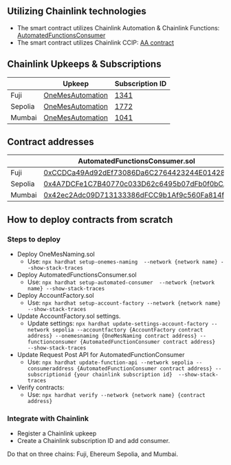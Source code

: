 
## Utilizing Chainlink technologies
- The smart contract utilizes Chainlink Automation & Chainlink Functions: [AutomatedFunctionsConsumer](./contracts/AutomatedFunctionsConsumer.sol)
- The smart contract utilizes Chainlink CCIP: [AA contract](./contracts/Account.sol)
## Chainlink Upkeeps & Subscriptions

|       | Upkeep | Subscription ID |
| ----------- | ----------- | ----------- |
| Fuji      | [OneMesAutomation](https://automation.chain.link/fuji/61504467352864847866059257735594565277523012734929227536507449225656815283735)       | [1341](https://functions.chain.link/fuji/1341)       |
| Sepolia   | [OneMesAutomation](https://automation.chain.link/sepolia/81365215342390125962390398083203136207330687003379133868714111124871906824075)        | [1772](https://functions.chain.link/sepolia/1772) |
| Mumbai   | [OneMesAutomation](https://automation.chain.link/mumbai/69784010374303131921254565902671541714693990388738570456012229349744781596791)        | [1041](https://functions.chain.link/mumbai/1041) |
## Contract addresses

|      | AutomatedFunctionsConsumer.sol | AccountFactory.sol | OneMesNaming.sol |
| ----------- | ----------- | ----------- | ----------- |
| Fuji | [0xCCDCa49Ad92dEf73086Da6C2764423244E014283]() | [0x495A7D42F489b5E72034719cF2CeC262E8b5a1e3]() |  [0xF71363E8dAdEFfBA0C3eE4e26d8Db257c35CB7AE]() |
| Sepolia | [0x4A7DCFe1C7B40770c033D62c6495b07dFb0f0bCA]() | [0xE4E4F631a30afa57D966255f254365C51b70F1C0]() | [0x7CC6e9B08Fd0300bfE933da7E2C1046C29cbA0e6]() |
| Mumbai | [0x42ec2Adc09D713133386dFCC9b1Af9c560Fa814f]() | [0x606d8EF65f243CAaC6faF739650CDaa5F6160f5d]() | [0x05CF0F6cB2F26CF94e3f9e39AfB5632C38D3d6c0]() |
## How to deploy contracts from scratch

### Steps to deploy
- Deploy OneMesNaming.sol
    - Use: ```npx hardhat setup-onemes-naming  --network {network name} --show-stack-traces ```
- Deploy AutomatedFunctionsConsumer.sol
    - Use: ```npx hardhat setup-automated-consumer  --network {network name} --show-stack-traces ```
- Deploy AccountFactory.sol
    - Use: ```npx hardhat setup-account-factory --network {network name} --show-stack-traces```
- Update AccountFactory.sol settings.
    - Update settings: ```npx hardhat update-settings-account-factory --network sepolia --accountfactory {AccountFactory contract address} --onemesnaming {OneMesNaming contract address} --functionconsumer {AutomatedFunctionConsumer contract address}  --show-stack-traces```
- Update Request Post API for AutomatedFunctionConsumer
    - Use: ```npx hardhat update-function-api --network sepolia --consumeraddress {AutomatedFunctionConsumer contract address} --subscriptionid {your chainlink subscription id}  --show-stack-traces```
- Verify contracts:
    - Use: ```npx hardhat verify --network {network name} {contract address}```
### Integrate with Chainlink
- Register a Chainlink upkeep
- Create a Chainlink subscription ID and add consumer.

Do that on three chains: Fuji, Ehereum Sepolia, and Mumbai.
